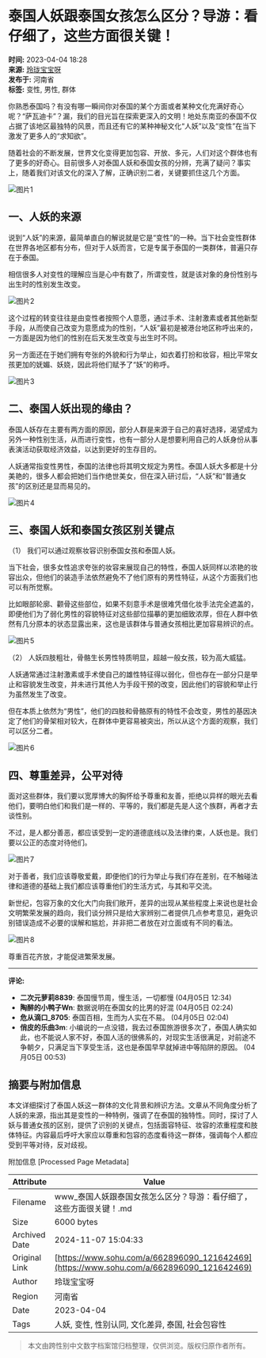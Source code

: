 # 泰国人妖跟泰国女孩怎么区分？导游：看仔细了，这些方面很关键！

**时间:** 2023-04-04 18:28  
**来源:** [玲珑宝宝呀](https://www.sohu.com/a/662896090_121642469?spm=smpc.content-abroad.content.1.1730991809970bdYIdqo)  
**发布于:** 河南省  
**标签:** 变性, 男性, 群体  

你熟悉泰国吗？有没有哪一瞬间你对泰国的某个方面或者某种文化充满好奇心呢？“萨瓦迪卡”？漏，我们的目光旨在探索更深入的文明！地处东南亚的泰国不仅占据了该地区最独特的风景，而且还有它的某种神秘文化“人妖”以及“变性”在当下激发了更多人的“求知欲”。

随着社会的不断发展，世界文化变得更加包容、开放、多元，人们对这个群体也有了更多的好奇心。目前很多人对泰国人妖和泰国女孩的分辨，充满了疑问？事实上，随着我们对该文化的深入了解，正确识别二者，关键要抓住这几个方面。

![图片1](//p4.itc.cn/images01/20230404/5973ec246b964852b812da1d8a5706c9.jpeg)

## 一、人妖的来源

说到“人妖”的来源，最简单直白的解说就是它是“变性”的一种。当下社会变性群体在世界各地区都有分布，但对于人妖而言，它是专属于泰国的一类群体，普遍只存在于泰国。

相信很多人对变性的理解应当是心中有数了，所谓变性，就是该对象的身份性别与出生时的性别发生改变。

![图片2](//p5.itc.cn/images01/20230404/2d1f7cd2a3144bfea5b2566cbf7b5f64.jpeg)

这个过程的转变往往是由变性者按照个人意愿，通过手术、注射激素或者其他新型手段，从而使自己改变为意愿成为的性别，“人妖”最初是被港台地区称呼出来的，一方面是因为他们的性别在后天发生改变与出生时不同。

另一方面还在于她们拥有夸张的外貌和行为举止，如衣着打扮和妆容，相比平常女孩更加的妩媚、妖娆，因此将他们赋予了“妖”的称呼。

![图片3](//p6.itc.cn/images01/20230404/6218d6e84e7445a48dbf38b1349f59b8.jpeg)

## 二、泰国人妖出现的缘由？

泰国人妖存在主要有两方面的原因，部分人群是来源于自己的喜好选择，渴望成为另外一种性别生活，从而进行变性，也有一部分人是想要利用自己的人妖身份从事表演活动获取经济效益，以达到更好的生存目的。

人妖通常指变性男性，泰国的法律也将其明文规定为男性。泰国人妖大多都是十分美艳的，很多人都会把她们当作绝世美女，但在深入研讨后，“人妖”和“普通女孩”的区别还是显而易见的。

![图片4](//p7.itc.cn/images01/20230404/7ffe1daa744647f991e05d59d3eea1ed.jpeg)

## 三、泰国人妖和泰国女孩区别关键点

（1） 我们可以通过观察妆容识别泰国女孩和泰国人妖。

当下社会，很多女性追求夸张的妆容来展现自己的特性，泰国人妖同样以浓艳的妆容出众，但他们的装造手法依然避免不了他们原有的男性特征，从这个方面我们也可以有所觉察。

比如眼部轮廓、颧骨这些部位，如果不刻意手术是很难凭借化妆手法完全遮盖的，即便他们为了弱化男性的容貌特征对这些部位描摹的更加细致浓厚，但在人群中依然有几分原本的状态显露出来，这也是该群体与普通女孩相比更加容易辨识的点。

![图片5](//p1.itc.cn/images01/20230404/548894e890b4438faa7bad28beeb3d15.jpeg)

（2） 人妖四肢粗壮，骨骼生长男性特质明显，超越一般女孩，较为高大威猛。

人妖通常通过注射激素或手术使自己的雄性特征得以弱化，但也存在一部分只是举止和容貌发生改变，并未进行其他人为手段干预的改变，因此他们的容貌和举止行为虽然发生了改变。

但在本质上依然为“男性”，他们的四肢和骨骼原有的特性不会改变，男性的基因决定了他们的骨架相对较大，在群体中更容易被突出，所以从这个方面的观察，我们可以区分二者。

![图片6](//p7.itc.cn/images01/20230404/7d8aa7d3930b4a3787ed42763566bfdd.jpeg)

## 四、尊重差异，公平对待

面对这些群体，我们要以宽厚博大的胸怀给予尊重和友善，拒绝以异样的眼光去看他们，要明白他们和我们是一样的、平等的，我们都是先是人这个族群，再者才去谈性别。

不过，是人都分善恶，都应该受到一定的道德底线以及法律约束，人妖也是。我们要以公正的态度对待他们。

![图片7](//p1.itc.cn/images01/20230404/79eff305340e492491a97f6151cbcb20.jpeg)

对于善者，我们应该尊敬爱戴，即便他们的行为举止与我们存在差别，在不触碰法律和道德的基础上我们都应该尊重他们的生活方式，与其和平交流。

新世纪，包容万象的文化大门向我们敞开，差异的出现从某些程度上来说也是社会文明繁荣发展的趋向，我们谈分辨只是给大家辨别二者提供几点参考意见，避免识别错误造成不必要的误解和尴尬，并非把二者放在对立面或有不同的看法。

![图片8](//p2.itc.cn/images01/20230404/b99dcd978eb540779f7426a69da6eb0e.jpeg)

尊重百花齐放，才能促进繁荣发展。

---

**评论:**

- **二次元萝莉8839**: 泰国慢节周，慢生活，一切都慢 (04月05日 12:34)
- **陶醉的小鸭子Wn**: 数据说明在泰国女的比男的好混 (04月05日 02:24)
- **危从滴口_8705**: 泰国百相，生而为人实在不易。 (04月05日 02:04)
- **俏皮的乐曲3m**: 小编说的一点没错，我去过泰国旅游很多次了，泰国人确实如此，也不能说人家不好，泰国人活的很佛系的，对现实生活很满足，对前途不争朝夕，只满足当下享受生活，这也是泰国早早就掉进中等陷阱的原因。 (04月05日 00:53)

## 摘要与附加信息

<!-- tcd_abstract -->
本文详细探讨了泰国人妖这一群体的文化背景和辨识方法。文章从不同角度分析了人妖的来源，指出其是变性的一种特例，强调了在泰国的独特性。同时，探讨了人妖与普通女孩的区别，提供了识别的关键点，包括面容特征、妆容的浓重程度和肢体特征。内容最后呼吁大家应以尊重和包容的态度看待这一群体，强调每个人都应受到平等对待，反对歧视。
<!-- tcd_abstract_end -->

附加信息 [Processed Page Metadata]

| Attribute       | Value                                  |
|-----------------|----------------------------------------|
| Filename        | www_泰国人妖跟泰国女孩怎么区分？导游：看仔细了，这些方面很关键！.md                             |
| Size            | 6000 bytes                           |
| Archived Date   | 2024-11-07 15:04:33                             |
| Original Link   | [https://www.sohu.com/a/662896090_121642469](https://www.sohu.com/a/662896090_121642469)                       |
| Author          | 玲珑宝宝呀                               |
| Region          | 河南省                               |
| Date            | 2023-04-04                                 |
| Tags            | 人妖, 变性, 性别认同, 文化差异, 泰国, 社会包容性                                 |
>
> 本文由跨性别中文数字档案馆归档整理，仅供浏览。版权归原作者所有。
>